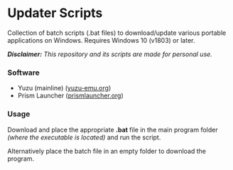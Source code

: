 
# Updater Scripts

Collection of batch scripts (.bat files) to download/update various portable applications on Windows. 
Requires Windows 10 (v1803) or later.

_**Disclaimer:** This repository and its scripts are made for personal use._

### Software

* Yuzu (mainline) ([yuzu-emu.org](https://yuzu-emu.org/))
* Prism Launcher ([prismlauncher.org](https://prismlauncher.org/))

### Usage

Download and place the appropriate **.bat** file in the main program folder _(where the executable is located)_ and run the script.

Alternatively place the batch file in an empty folder to download the program.
